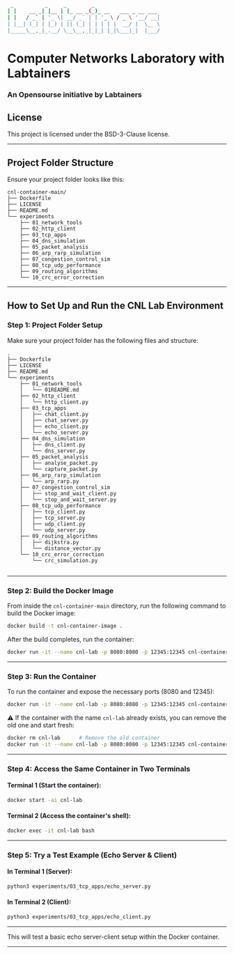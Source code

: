 ```bash
 _          _     _        _                     
| |    __ _| |__ | |_ __ _(_)_ __   ___ _ __ ___ 
| |   / _` | '_ \| __/ _` | | '_ \ / _ \ '__/ __|
| |__| (_| | |_) | || (_| | | | | |  __/ |  \__ \
|_____\__,_|_.__/ \__\__,_|_|_| |_|\___|_|  |___/
```
                                                 
# Computer Networks Laboratory with Labtainers

### An Opensourse initiative by Labtainers

## License

This project is licensed under the BSD-3-Clause license.

---

## Project Folder Structure

Ensure your project folder looks like this:

```
cnl-container-main/
├── Dockerfile
├── LICENSE
├── README.md
└── experiments
    ├── 01_network_tools
    ├── 02_http_client
    ├── 03_tcp_apps
    ├── 04_dns_simulation
    ├── 05_packet_analysis
    ├── 06_arp_rarp_simulation
    ├── 07_congestion_control_sim
    ├── 08_tcp_udp_performance
    ├── 09_routing_algorithms
    └── 10_crc_error_correction
```

---

## How to Set Up and Run the CNL Lab Environment

### Step 1: Project Folder Setup

Make sure your project folder has the following files and structure:

```
.
├── Dockerfile
├── LICENSE
├── README.md
└── experiments
    ├── 01_network_tools
    │   └── 01README.md
    ├── 02_http_client
    │   └── http_client.py
    ├── 03_tcp_apps
    │   ├── chat_client.py
    │   ├── chat_server.py
    │   ├── echo_client.py
    │   └── echo_server.py
    ├── 04_dns_simulation
    │   ├── dns_client.py
    │   └── dns_server.py
    ├── 05_packet_analysis
    │   ├── analyse_packet.py
    │   └── capture_packet.py
    ├── 06_arp_rarp_simulation
    │   └── arp_rarp.py
    ├── 07_congestion_control_sim
    │   ├── stop_and_wait_client.py
    │   └── stop_and_wait_server.py
    ├── 08_tcp_udp_performance
    │   ├── tcp_client.py
    │   ├── tcp_server.py
    │   ├── udp_client.py
    │   └── udp_server.py
    ├── 09_routing_algorithms
    │   ├── dijkstra.py
    │   └── distance_vector.py
    └── 10_crc_error_correction
        └── crc_simulation.py


```

---

### Step 2: Build the Docker Image

From inside the `cnl-container-main` directory, run the following command to build the Docker image:

```bash
docker build -t cnl-container-image .
```

After the build completes, run the container:

```bash
docker run -it --name cnl-lab -p 8080:8080 -p 12345:12345 cnl-container-image
```

---

### Step 3: Run the Container

To run the container and expose the necessary ports (8080 and 12345):

```bash
docker run -it --name cnl-lab -p 8080:8080 -p 12345:12345 cnl-container-image
```

⚠️ If the container with the name `cnl-lab` already exists, you can remove the old one and start fresh:

```bash
docker rm cnl-lab      # Remove the old container
docker run -it --name cnl-lab -p 8080:8080 -p 12345:12345 cnl-container-image
```

---

### Step 4: Access the Same Container in Two Terminals

#### Terminal 1 (Start the container):

```bash
docker start -ai cnl-lab
```

#### Terminal 2 (Access the container's shell):

```bash
docker exec -it cnl-lab bash
```

---

### Step 5: Try a Test Example (Echo Server & Client)

#### In Terminal 1 (Server):

```bash
python3 experiments/03_tcp_apps/echo_server.py
```

#### In Terminal 2 (Client):

```bash
python3 experiments/03_tcp_apps/echo_client.py
```

---

This will test a basic echo server-client setup within the Docker container.

---

